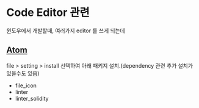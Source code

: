 # Code Editor 관련

윈도우에서 개발할때, 여러가지 editor 를 쓰게 되는데

## [Atom](https://atom.io/)

  file > setting > install 선택하여 아래 패키지 설치.(dependency 관련 추가 설치가 있을수도 있음)
- file_icon
- linter
- linter_solidity
